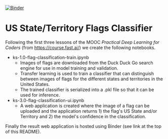[![Binder](https://mybinder.org/badge_logo.svg)](https://mybinder.org/v2/gh/nasheqlbrm/studious-octo-winner/HEAD?urlpath=%2Fvoila%2Frender%2Fks-3.0-flag-classification-ui.ipynb)

# US State/Territory Flags Classifier

Following the first three lessons of the MOOC *Practical Deep Learning for Coders* (from https://course.fast.ai/) we create the following notebooks.

* ks-1.0-flag-classification-train.ipynb
	* Images of flags are downloaded from the Duck Duck Go search engine for use in model training and validation.
	* Transfer learning is used to train a classifier that can distinguish between images of flags for the different states and territories in the United States.
	* The trained classifier is serialized into a .pkl file so that it can be used for inference.
* ks-3.0-flag-classification-ui.ipynb
	* A web application is created where the image of a flag can be uploaded and the application returns 1) the flag's US State and/or Territory and 2) the model's confidence in the classification.

Finally the result web application is hosted using Binder (see link at the top of this README).
	
